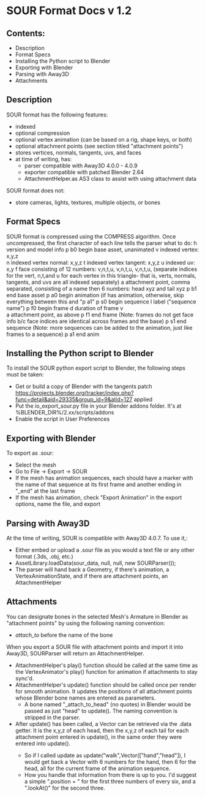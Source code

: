 # SOUR Format Docs v 1.2


## Contents:
* Description
* Format Specs
* Installing the Python script to Blender
* Exporting with Blender
* Parsing with Away3D
* Attachments


## Description
SOUR format has the following features:
* indexed
* optional compression
* optional vertex animation (can be based on a rig, shape keys, or both)
* optional attachment points (see section titled "attachment points")
* stores vertices, normals, tangents, uvs, and faces
* at time of writing, has:
    * parser compatible with Away3D 4.0.0 - 4.0.9
	* exporter compatible with patched Blender 2.64
    * AttachmentHelper.as AS3 class to assist with using attachment data

SOUR format does not:
* store cameras, lights, textures, multiple objects, or bones


## Format Specs
SOUR format is compressed using the COMPRESS algorithm. Once uncompressed, the first character of each line tells the parser what to do:
	h		version and model info
	p b0	begin base asset, unanimated
	v		indexed vertex: x,y,z	
	n		indexed vertex normal:	x,y,z
	t		indexed vertex tangent:	x,y,z
	u		indexed uv:	x,y
	f		face consisting of 12 numbers:	v,n,t,u, v,n,t,u, v,n,t,u, 
	(separate indices for the vert, n,t,and u for each vertex in this triangle- that is, verts, normals, tangents, and uvs are all indexed separately)
	a		attachment point, comma separated, consisting of a name then 6 numbers: head xyz and tail xyz
	p b1	end base asset
	p a0	begin animation (if has animation, otherwise, skip 
				everything between this and "p a1"
	p s0	begin sequence
	l		label ("sequence name")
	p f0	begin frame
	d		duration of frame
	v	
	a		attachment point, as above
	p f1	end frame (Note: frames do not get face info b/c face 
				indices are identical across frames and the base)
	p s1	end sequence (Note: more sequences can be added to the
				animation, just like frames to a sequence)
	p a1	end anim
	


## Installing the Python script to Blender
To install the SOUR python export script to Blender, the following steps must be taken:
* Get or build a copy of Blender with the tangents patch https://projects.blender.org/tracker/index.php?func=detail&aid=29335&group_id=9&atid=127 applied
* Put the io_export_sour.py file in your Blender addons folder. It's at %BLENDER_DIR%/2.xx/scripts/addons
* Enable the script in User Preferences


## Exporting with Blender
To export as .sour:
* Select the mesh
* Go to File -> Export -> SOUR
* If the mesh has animation sequences, each should have a marker with the name of that sequence at its first frame and another ending in "_end" at the last frame
* If the mesh has animation, check "Export Animation" in the export options, name the file, and export


## Parsing with Away3D
At the time of writing, SOUR is compatible with Away3D 4.0.7. To use it,:
* Either embed or upload a .sour file as you would a text file or any other format (.3ds, .obj, etc.)
* AssetLibrary.loadData(sour_data, null, null, new SOURParser());
* The parser will hand back a Geometry, if there's animation, a VertexAnimationState, and if there are attachment points, an AttachmentHelper

## Attachments
You can designate bones in the selected Mesh's Armature in Blender as "attachment points" by using the following naming convention:
* _attach_to_ before the name of the bone

When you export a SOUR file with attachment points and import it into Away3D, SOURParser will return an AttachmentHelper. 
* AttachmentHelper's play() function should be called at the same time as the VertexAnimator's play() function for animation if attachments to stay sync'd.
* AttachmentHelper's update() function should be called once per render for smooth animation. It updates the positions of all attachment points whose Blender bone names are entered as parameters. 
    * A bone named "_attach_to_head" (no quotes) in Blender would be passed as just "head" to update(). The naming convention is stripped in the parser.
* After update() has been called, a Vector<Number> can be retrieved via the .data getter. It is the x,y,z of each head, then the x,y,z of each tail for each attachment point entered in update(), in the same order they were entered into update().
    * So if I called update as update("walk",Vector(["hand","head"]), I would get back a Vector<Number> with 6 numbers for the hand, then 6 for the head, all for the current frame of the animation sequence.
	* How you handle that information from there is up to you. I'd suggest a simple ".position = " for the first three numbers of every six, and a ".lookAt()" for the second three.


